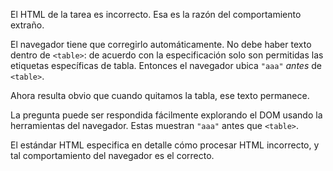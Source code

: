 El HTML de la tarea es incorrecto. Esa es la razón del comportamiento extraño.

El navegador tiene que corregirlo automáticamente. No debe haber texto dentro de `<table>`: de acuerdo con la especificación solo son permitidas las etiquetas específicas de tabla. Entonces el navegador ubica `"aaa"` *antes* de `<table>`.

Ahora resulta obvio que cuando quitamos la tabla, ese texto permanece.

La pregunta puede ser respondida fácilmente explorando el DOM usando la herramientas del navegador. Estas muestran `"aaa"` antes que `<table>`.

El estándar HTML especifica en detalle cómo procesar HTML incorrecto, y tal comportamiento del navegador es el correcto.
